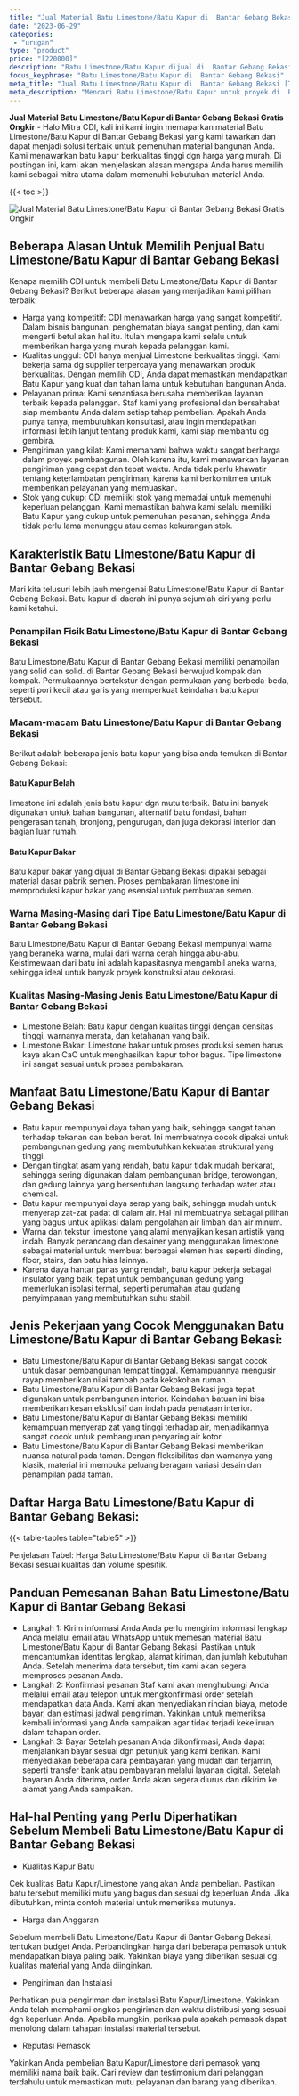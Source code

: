 ```yaml
---
title: "Jual Material Batu Limestone/Batu Kapur di  Bantar Gebang Bekasi Gratis Ongkir"
date: "2023-06-29"
categories:
 - "urugan"
type: "product"
price: "[220000]"
description: "Batu Limestone/Batu Kapur dijual di  Bantar Gebang Bekasi Terdekat. Batu Limestone/Batu Kapur ini sering dipakai dalam proyek konstruksi sebagai material dinding yang mewah dan awet. Kontak kami untuk mendapatkan informasi lebih lanjut."
focus_keyphrase: "Batu Limestone/Batu Kapur di  Bantar Gebang Bekasi"
meta_title: "Jual Batu Limestone/Batu Kapur di  Bantar Gebang Bekasi [Terdekat] - CDI"
meta_description: "Mencari Batu Limestone/Batu Kapur untuk proyek di  Bantar Gebang Bekasi? Kami menawarkan Batu Limestone/Batu Kapur berkualitas untuk batu alam. Raih penawaran terbaik sekarang."
---
```


**Jual Material Batu Limestone/Batu Kapur di  Bantar Gebang Bekasi Gratis Ongkir** - Halo Mitra CDI, kali ini kami ingin memaparkan material Batu Limestone/Batu Kapur di  Bantar Gebang Bekasi yang kami tawarkan dan dapat menjadi solusi terbaik untuk pemenuhan material bangunan Anda. Kami menawarkan batu kapur berkualitas tinggi dgn harga yang murah. Di postingan ini, kami akan menjelaskan alasan mengapa Anda harus memilih kami sebagai mitra utama dalam memenuhi kebutuhan material Anda.

{{< toc >}}

![Jual Material Batu Limestone/Batu Kapur di  Bantar Gebang Bekasi Gratis Ongkir](/images/urugan/batu-limestone-07.jpg)

## Beberapa Alasan Untuk Memilih Penjual Batu Limestone/Batu Kapur di  Bantar Gebang Bekasi

Kenapa memilih CDI untuk membeli Batu Limestone/Batu Kapur di  Bantar Gebang Bekasi? Berikut beberapa alasan yang menjadikan kami pilihan terbaik:

*   Harga yang kompetitif: CDI menawarkan harga yang sangat kompetitif. Dalam bisnis bangunan, penghematan biaya sangat penting, dan kami mengerti betul akan hal itu. Itulah mengapa kami selalu untuk memberikan harga yang murah kepada pelanggan kami.
*   Kualitas unggul: CDI hanya menjual Limestone berkualitas tinggi. Kami bekerja sama dg supplier terpercaya yang menawarkan produk berkualitas. Dengan memilih CDI, Anda dapat memastikan mendapatkan Batu Kapur yang kuat dan tahan lama untuk kebutuhan bangunan Anda.
*   Pelayanan prima: Kami senantiasa berusaha memberikan layanan terbaik kepada pelanggan. Staf kami yang profesional dan bersahabat siap membantu Anda dalam setiap tahap pembelian. Apakah Anda punya tanya, membutuhkan konsultasi, atau ingin mendapatkan informasi lebih lanjut tentang produk kami, kami siap membantu dg gembira.
*   Pengiriman yang kilat: Kami memahami bahwa waktu sangat berharga dalam proyek pembangunan. Oleh karena itu, kami menawarkan layanan pengiriman yang cepat dan tepat waktu. Anda tidak perlu khawatir tentang keterlambatan pengiriman, karena kami berkomitmen untuk memberikan pelayanan yang memuaskan.
*   Stok yang cukup: CDI memiliki stok yang memadai untuk memenuhi keperluan pelanggan. Kami memastikan bahwa kami selalu memiliki Batu Kapur yang cukup untuk pemenuhan pesanan, sehingga Anda tidak perlu lama menunggu atau cemas kekurangan stok.

## Karakteristik Batu Limestone/Batu Kapur di  Bantar Gebang Bekasi

Mari kita telusuri lebih jauh mengenai Batu Limestone/Batu Kapur di  Bantar Gebang Bekasi. Batu kapur di daerah ini punya sejumlah ciri yang perlu kami ketahui.

### Penampilan Fisik Batu Limestone/Batu Kapur di  Bantar Gebang Bekasi

Batu Limestone/Batu Kapur di  Bantar Gebang Bekasi memiliki penampilan yang solid dan solid. di  Bantar Gebang Bekasi berwujud kompak dan kompak. Permukaannya bertekstur dengan permukaan yang berbeda-beda, seperti pori kecil atau garis yang memperkuat keindahan batu kapur tersebut.

### Macam-macam Batu Limestone/Batu Kapur di  Bantar Gebang Bekasi

Berikut adalah beberapa jenis batu kapur yang bisa anda temukan di  Bantar Gebang Bekasi:

#### Batu Kapur Belah

limestone ini adalah jenis batu kapur dgn mutu terbaik. Batu ini banyak digunakan untuk bahan bangunan, alternatif batu fondasi, bahan pengerasan tanah, bronjong, pengurugan, dan juga dekorasi interior dan bagian luar rumah.

#### Batu Kapur Bakar

Batu kapur bakar yang dijual di  Bantar Gebang Bekasi dipakai sebagai material dasar pabrik semen. Proses pembakaran limestone ini memproduksi kapur bakar yang esensial untuk pembuatan semen.

### Warna Masing-Masing dari Tipe Batu Limestone/Batu Kapur di  Bantar Gebang Bekasi

Batu Limestone/Batu Kapur di  Bantar Gebang Bekasi mempunyai warna yang beraneka warna, mulai dari warna cerah hingga abu-abu. Keistimewaan dari batu ini adalah kapasitasnya mengambil aneka warna, sehingga ideal untuk banyak proyek konstruksi atau dekorasi.

### Kualitas Masing-Masing Jenis Batu Limestone/Batu Kapur di  Bantar Gebang Bekasi

*   Limestone Belah: Batu kapur dengan kualitas tinggi dengan densitas tinggi, warnanya merata, dan ketahanan yang baik.
*   Limestone Bakar: Limestone bakar untuk proses produksi semen harus kaya akan CaO untuk menghasilkan kapur tohor bagus. Tipe limestone ini sangat sesuai untuk proses pembakaran.

## Manfaat Batu Limestone/Batu Kapur di  Bantar Gebang Bekasi

*   Batu kapur mempunyai daya tahan yang baik, sehingga sangat tahan terhadap tekanan dan beban berat. Ini membuatnya cocok dipakai untuk pembangunan gedung yang membutuhkan kekuatan struktural yang tinggi.
*   Dengan tingkat asam yang rendah, batu kapur tidak mudah berkarat, sehingga sering digunakan dalam pembangunan bridge, terowongan, dan gedung lainnya yang bersentuhan langsung terhadap water atau chemical.
*   Batu kapur mempunyai daya serap yang baik, sehingga mudah untuk menyerap zat-zat padat di dalam air. Hal ini membuatnya sebagai pilihan yang bagus untuk aplikasi dalam pengolahan air limbah dan air minum.
*   Warna dan tekstur limestone yang alami menyajikan kesan artistik yang indah. Banyak perancang dan desainer yang menggunakan limestone sebagai material untuk membuat berbagai elemen hias seperti dinding, floor, stairs, dan batu hias lainnya.
*   Karena daya hantar panas yang rendah, batu kapur bekerja sebagai insulator yang baik, tepat untuk pembangunan gedung yang memerlukan isolasi termal, seperti perumahan atau gudang penyimpanan yang membutuhkan suhu stabil.

## Jenis Pekerjaan yang Cocok Menggunakan Batu Limestone/Batu Kapur di  Bantar Gebang Bekasi:

*   Batu Limestone/Batu Kapur di  Bantar Gebang Bekasi sangat cocok untuk dasar pembangunan tempat tinggal. Kemampuannya mengusir rayap memberikan nilai tambah pada kekokohan rumah.
*   Batu Limestone/Batu Kapur di  Bantar Gebang Bekasi juga tepat digunakan untuk pembangunan interior. Keindahan batuan ini bisa memberikan kesan eksklusif dan indah pada penataan interior.
*   Batu Limestone/Batu Kapur di  Bantar Gebang Bekasi memiliki kemampuan menyerap zat yang tinggi terhadap air, menjadikannya sangat cocok untuk pembangunan penyaring air kotor.
*   Batu Limestone/Batu Kapur di  Bantar Gebang Bekasi memberikan nuansa natural pada taman. Dengan fleksibilitas dan warnanya yang klasik, material ini membuka peluang beragam variasi desain dan penampilan pada taman.

## Daftar Harga Batu Limestone/Batu Kapur di  Bantar Gebang Bekasi:

{{< table-tables table="table5" >}}

Penjelasan Tabel: Harga Batu Limestone/Batu Kapur di  Bantar Gebang Bekasi sesuai kualitas dan volume spesifik.

## Panduan Pemesanan Bahan Batu Limestone/Batu Kapur di  Bantar Gebang Bekasi

*   Langkah 1: Kirim informasi Anda
Anda perlu mengirim informasi lengkap Anda melalui email atau WhatsApp untuk memesan material Batu Limestone/Batu Kapur di  Bantar Gebang Bekasi. Pastikan untuk mencantumkan identitas lengkap, alamat kiriman, dan jumlah kebutuhan Anda. Setelah menerima data tersebut, tim kami akan segera memproses pesanan Anda.
*   Langkah 2: Konfirmasi pesanan
Staf kami akan menghubungi Anda melalui email atau telepon untuk mengkonfirmasi order setelah mendapatkan data Anda. Kami akan menyediakan rincian biaya, metode bayar, dan estimasi jadwal pengiriman. Yakinkan untuk memeriksa kembali informasi yang Anda sampaikan agar tidak terjadi kekeliruan dalam tahapan order.
*   Langkah 3: Bayar
Setelah pesanan Anda dikonfirmasi, Anda dapat menjalankan bayar sesuai dgn petunjuk yang kami berikan. Kami menyediakan beberapa cara pembayaran yang mudah dan terjamin, seperti transfer bank atau pembayaran melalui layanan digital. Setelah bayaran Anda diterima, order Anda akan segera diurus dan dikirim ke alamat yang Anda sampaikan.

## Hal-hal Penting yang Perlu Diperhatikan Sebelum Membeli Batu Limestone/Batu Kapur di  Bantar Gebang Bekasi

*   Kualitas Kapur Batu

Cek kualitas Batu Kapur/Limestone yang akan Anda pembelian. Pastikan batu tersebut memiliki mutu yang bagus dan sesuai dg keperluan Anda. Jika dibutuhkan, minta contoh material untuk memeriksa mutunya.
*   Harga dan Anggaran

Sebelum membeli Batu Limestone/Batu Kapur di  Bantar Gebang Bekasi, tentukan budget Anda. Perbandingkan harga dari beberapa pemasok untuk mendapatkan biaya paling baik. Yakinkan biaya yang diberikan sesuai dg kualitas material yang Anda diinginkan.
*   Pengiriman dan Instalasi

Perhatikan pula pengiriman dan instalasi Batu Kapur/Limestone. Yakinkan Anda telah memahami ongkos pengiriman dan waktu distribusi yang sesuai dgn keperluan Anda. Apabila mungkin, periksa pula apakah pemasok dapat menolong dalam tahapan instalasi material tersebut.
*   Reputasi Pemasok

Yakinkan Anda pembelian Batu Kapur/Limestone dari pemasok yang memiliki nama baik baik. Cari review dan testimonium dari pelanggan terdahulu untuk memastikan mutu pelayanan dan barang yang diberikan.